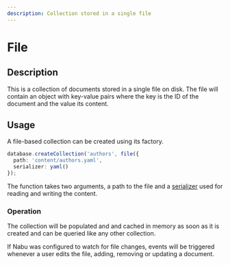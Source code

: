 ```yaml
---
description: Collection stored in a single file
---
```


# File

## Description

This is a collection of documents stored in a single file on disk. The file will contain an object with key-value pairs where the key is the ID of the document and the value its content.

## Usage

A file-based collection can be created using its factory.

```typescript
database.createCollection('authors', file({
  path: 'content/authors.yaml',
  serializer: yaml()
});
```

The function takes two arguments, a path to the file and a [serializer](../serializers/) used for reading and writing the content.

### Operation

The collection will be populated and and cached in memory as soon as it is created and can be queried like any other collection.

If Nabu was configured to watch for file changes, events will be triggered whenever a user edits the file, adding, removing or updating a document.

